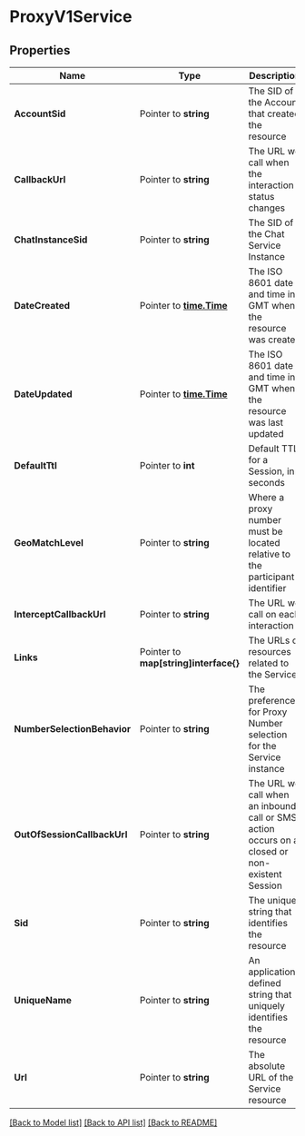 # ProxyV1Service

## Properties

Name | Type | Description | Notes
------------ | ------------- | ------------- | -------------
**AccountSid** | Pointer to **string** | The SID of the Account that created the resource |
**CallbackUrl** | Pointer to **string** | The URL we call when the interaction status changes |
**ChatInstanceSid** | Pointer to **string** | The SID of the Chat Service Instance |
**DateCreated** | Pointer to [**time.Time**](time.Time.md) | The ISO 8601 date and time in GMT when the resource was created |
**DateUpdated** | Pointer to [**time.Time**](time.Time.md) | The ISO 8601 date and time in GMT when the resource was last updated |
**DefaultTtl** | Pointer to **int** | Default TTL for a Session, in seconds |
**GeoMatchLevel** | Pointer to **string** | Where a proxy number must be located relative to the participant identifier |
**InterceptCallbackUrl** | Pointer to **string** | The URL we call on each interaction |
**Links** | Pointer to **map[string]interface{}** | The URLs of resources related to the Service |
**NumberSelectionBehavior** | Pointer to **string** | The preference for Proxy Number selection for the Service instance |
**OutOfSessionCallbackUrl** | Pointer to **string** | The URL we call when an inbound call or SMS action occurs on a closed or non-existent Session |
**Sid** | Pointer to **string** | The unique string that identifies the resource |
**UniqueName** | Pointer to **string** | An application-defined string that uniquely identifies the resource |
**Url** | Pointer to **string** | The absolute URL of the Service resource |

[[Back to Model list]](../README.md#documentation-for-models) [[Back to API list]](../README.md#documentation-for-api-endpoints) [[Back to README]](../README.md)


